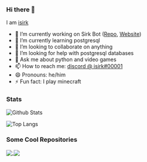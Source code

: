 ### Hi there 👋

I am [isirk](https://asksirk.com)

- 🔭 I’m currently working on Sirk Bot ([Repo](https://github.com/isirk/Sirk), [Website](https://asksirk.com))
- 🌱 I’m currently learning postgresql
- 👯 I’m looking to collaborate on anything
- 🤔 I’m looking for help with postgresql databases
- 💬 Ask me about python and video games
- 📫 How to reach me: [discord @ isirk#00001](https://discord.com/users/542405601255489537)
- 😄 Pronouns: he/him
- ⚡ Fun fact: I play minecraft

### Stats

![Github Stats](https://github-readme-stats.vercel.app/api?username=isirk&show_icons=true&theme=algolia&include_all_commits=true)

![Top Langs](https://github-readme-stats.vercel.app/api/top-langs/?username=isirk&layout=compact&theme=algolia)

### Some Cool Repositories

<a href="https://github.com/isirk/Sirk">
  <img align="center" src="https://github-readme-stats.vercel.app/api/pin/?username=isirk&repo=Sirk&theme=algolia" />
</a>
<a href="https://github.com/andreimarcu/linx-client">
  <img align="center" src="https://github-readme-stats.vercel.app/api/pin/?username=andreimarcu&repo=linx-server&theme=algolia&show_owner=true" />
</a>
